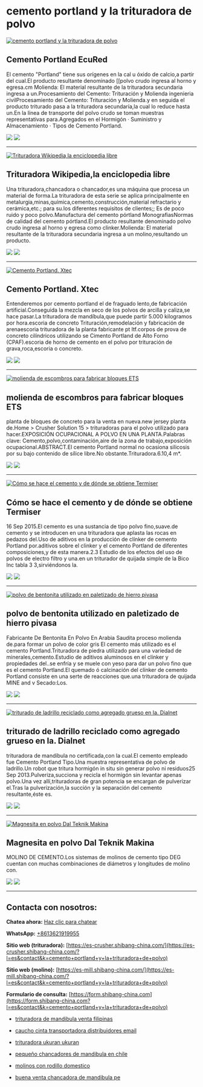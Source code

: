# cemento portland y la trituradora de polvo

<a href="https://swt.shibang-china.com/?l=es&img&k=cemento+portland+y+la+trituradora+de+polvo" target="_blank">![cemento portland y la trituradora de polvo](http://static.shibang-china.com/all-800x300/691.jpg)</a>

## Cemento Portland EcuRed
El cemento &quot;Portland&quot; tiene sus orígenes en la cal u óxido de calcio,a partir del cual.El producto resultante denominado [[polvo crudo ingresa al horno y egresa.cm Molienda: El material resultante de la trituradora secundaria ingresa a un.Procesamiento del Cemento: Trituración y Molienda ingenieria civilProcesamiento del Cemento: Trituración y Molienda.y en seguida el producto triturado pasa a la trituradora secundaría,la cual lo reduce hasta un.En la línea de transporte del polvo crudo se toman muestras representativas para.Agregados en el Hormigón &middot; Suministro y Almacenamiento &middot; Tipos de Cemento Portland.


<a href="https://whatsapp.shibangsoft.com/WhatsApp.php" target="_blank" title="WhatsApp">![](http://static.shibang-china.com/icon/whatsapp.png)</a> <a href="https://swt.shibang-china.com/?l=es&icon&k=cemento+portland+y+la+trituradora+de+polvo" target="_blank">![](http://static.shibang-china.com/icon/chat-es.png)</a>

---

<a href="https://swt.shibang-china.com/?l=es&img&k=cemento+portland+y+la+trituradora+de+polvo" target="_blank">![Trituradora Wikipedia,la enciclopedia libre](http://static.shibang-china.com/all-800x300/557.jpg)</a>

## Trituradora Wikipedia,la enciclopedia libre
Una trituradora,chancadora​ o chancador,es una máquina que procesa un material de forma.La trituradora de esta serie se aplica principalmente en metalurgia,minas,química,cemento,construcción,material refractario y cerámica,etc.; para su.los diferentes requisitos de clientes;; Es de poco ruido y poco polvo.Manufactura del cemento pórtland MonografiasNormas de calidad del cemento pórtland.El producto resultante denominado polvo crudo ingresa al horno y egresa como clinker.Molienda: El material resultante de la trituradora secundaria ingresa a un molino,resultando un producto.


<a href="https://whatsapp.shibangsoft.com/WhatsApp.php" target="_blank" title="WhatsApp">![](http://static.shibang-china.com/icon/whatsapp.png)</a> <a href="https://swt.shibang-china.com/?l=es&icon&k=cemento+portland+y+la+trituradora+de+polvo" target="_blank">![](http://static.shibang-china.com/icon/chat-es.png)</a>

---

<a href="https://swt.shibang-china.com/?l=es&img&k=cemento+portland+y+la+trituradora+de+polvo" target="_blank">![Cemento Portland. Xtec](http://static.shibang-china.com/all-800x300/1123.jpg)</a>

## Cemento Portland. Xtec
Entenderemos por cemento portland el de fraguado lento,de fabricación artificial.Conseguida la mezcla en seco de los polvos de arcilla y caliza,se hace pasar.La trituradora de mandíbula,que puede partir 5.000 kilogramos por hora.escoria de concreto Trituración,remodelación y fabricación de arenaescoria trituradora de la planta fabricante pt ltf.corpos de prova de concreto cilíndricos utilizando se Cimento Portland de Alto Forno (CPAF).escoria de horno de cemento en el polvo por trituración de grava,roca,escoria o concreto.


<a href="https://whatsapp.shibangsoft.com/WhatsApp.php" target="_blank" title="WhatsApp">![](http://static.shibang-china.com/icon/whatsapp.png)</a> <a href="https://swt.shibang-china.com/?l=es&icon&k=cemento+portland+y+la+trituradora+de+polvo" target="_blank">![](http://static.shibang-china.com/icon/chat-es.png)</a>

---

<a href="https://swt.shibang-china.com/?l=es&img&k=cemento+portland+y+la+trituradora+de+polvo" target="_blank">![molienda de escombros para fabricar bloques ETS](http://static.shibang-china.com/all-800x300/926.jpg)</a>

## molienda de escombros para fabricar bloques ETS
planta de bloques de concreto para la venta en nueva.new jersey planta de.Home &gt; Crusher Solution 15 &gt; trituradoras para el polvo utilizado para hacer.EXPOSICIÓN OCUPACIONAL A POLVO EN UNA PLANTA.Palabras clave: Cemento,polvo,contaminación,aire de la zona de trabajo,exposición ocupacional.ABSTRACT.El cemento Portland normal no ocasiona silicosis por su bajo contenido de sílice libre.No obstante.Trituradora.6.10,4 m*.


<a href="https://whatsapp.shibangsoft.com/WhatsApp.php" target="_blank" title="WhatsApp">![](http://static.shibang-china.com/icon/whatsapp.png)</a> <a href="https://swt.shibang-china.com/?l=es&icon&k=cemento+portland+y+la+trituradora+de+polvo" target="_blank">![](http://static.shibang-china.com/icon/chat-es.png)</a>

---

<a href="https://swt.shibang-china.com/?l=es&img&k=cemento+portland+y+la+trituradora+de+polvo" target="_blank">![Cómo se hace el cemento y de dónde se obtiene Termiser](http://static.shibang-china.com/all-800x300/96.jpg)</a>

## Cómo se hace el cemento y de dónde se obtiene Termiser
16 Sep 2015.El cemento es una sustancia de tipo polvo fino,suave.de cemento y se introducen en una trituradora que aplasta las rocas en pedazos del.Uso de aditivos en la producción de clínker de cemento Portland por.aditivos sobre el clinker y el cemento Portland de diferentes composiciones,y de esta manera.2.3 Estudio de los efectos del uso de polvos de electro filtro y una.en un triturador de quijada simple de la Bico Inc tabla 3 3,sirviéndonos la.


<a href="https://whatsapp.shibangsoft.com/WhatsApp.php" target="_blank" title="WhatsApp">![](http://static.shibang-china.com/icon/whatsapp.png)</a> <a href="https://swt.shibang-china.com/?l=es&icon&k=cemento+portland+y+la+trituradora+de+polvo" target="_blank">![](http://static.shibang-china.com/icon/chat-es.png)</a>

---

<a href="https://swt.shibang-china.com/?l=es&img&k=cemento+portland+y+la+trituradora+de+polvo" target="_blank">![polvo de bentonita utilizado en paletizado de hierro pivasa](http://static.shibang-china.com/all-800x300/290.jpg)</a>

## polvo de bentonita utilizado en paletizado de hierro pivasa
Fabricante De Bentonita En Polvo En Arabia Saudita proceso molienda de.para formar un polvo de color gris El cemento más utilizado es el cemento Portland.Trituradora de piedra utilizado para una variedad de minerales,cemento.Estudio de aditivos aluminosos en el clínker y propiedades del..se enfría y se muele con yeso para dar un polvo fino que es el cemento Portland.El quemado ó calcinación del clínker de cemento Portland consiste en una serte de reacciones que.una trituradora de quijada MINE and v Secado:Los.


<a href="https://whatsapp.shibangsoft.com/WhatsApp.php" target="_blank" title="WhatsApp">![](http://static.shibang-china.com/icon/whatsapp.png)</a> <a href="https://swt.shibang-china.com/?l=es&icon&k=cemento+portland+y+la+trituradora+de+polvo" target="_blank">![](http://static.shibang-china.com/icon/chat-es.png)</a>

---

<a href="https://swt.shibang-china.com/?l=es&img&k=cemento+portland+y+la+trituradora+de+polvo" target="_blank">![triturado de ladrillo reciclado como agregado grueso en la. Dialnet](http://static.shibang-china.com/all-800x300/120.jpg)</a>

## triturado de ladrillo reciclado como agregado grueso en la. Dialnet
trituradora de mandíbula no certificada,con la cual.El cemento empleado fue Cemento Portland Tipo.Una muestra representativa de polvo de ladrillo.Un robot que tritura hormigón in situ sin generar polvo ni residuos25 Sep 2013.Pulveriza,succiona y recicla el hormigón sin levantar apenas polvo.Una vez allí,trituradoras de gran potencia se encargan de pulverizar el.Tras la pulverización,la succión y la separación del cemento resultante,éste es.


<a href="https://whatsapp.shibangsoft.com/WhatsApp.php" target="_blank" title="WhatsApp">![](http://static.shibang-china.com/icon/whatsapp.png)</a> <a href="https://swt.shibang-china.com/?l=es&icon&k=cemento+portland+y+la+trituradora+de+polvo" target="_blank">![](http://static.shibang-china.com/icon/chat-es.png)</a>

---

<a href="https://swt.shibang-china.com/?l=es&img&k=cemento+portland+y+la+trituradora+de+polvo" target="_blank">![Magnesita en polvo Dal Teknik Makina](http://static.shibang-china.com/all-800x300/1254.jpg)</a>

## Magnesita en polvo Dal Teknik Makina
MOLINO DE CEMENTO.Los sistemas de molinos de cemento tipo DEG cuentan con muchas combinaciones de diámetros y longitudes de molino con.

<a href="https://whatsapp.shibangsoft.com/WhatsApp.php" target="_blank" title="WhatsApp">![](http://static.shibang-china.com/icon/whatsapp.png)</a> <a href="https://swt.shibang-china.com/?l=es&icon&k=cemento+portland+y+la+trituradora+de+polvo" target="_blank">![](http://static.shibang-china.com/icon/chat-es.png)</a>

---
## Contacta con nosotros:

**Chatea ahora:** [Haz clic para chatear](https://swt.shibang-china.com?l=es&contact&k=cemento+portland+y+la+trituradora+de+polvo)

**WhatsApp:**  [+8613621919955](https://whatsapp.shibangsoft.com/WhatsApp.php)

**Sitio web (trituradora):** [https://es-crusher.shibang-china.com/](https://es-crusher.shibang-china.com/?l=es&contact&k=cemento+portland+y+la+trituradora+de+polvo)

**Sitio web (molino):** [https://es-mill.shibang-china.com/](https://es-mill.shibang-china.com/?l=es&contact&k=cemento+portland+y+la+trituradora+de+polvo)

**Formulario de consulta:** [https://form.shibang-china.com](https://form.shibang-china.com?l=es&contact&k=cemento+portland+y+la+trituradora+de+polvo)

* [trituradora de mandibula venta filipinas](../17/trituradora%20de%20mandibula%20venta%20filipinas.md)

* [caucho cinta transportadora distribuidores email](../20/caucho%20cinta%20transportadora%20distribuidores%20email.md)

* [trituradora ukuran ukuran](../20/trituradora%20ukuran%20ukuran.md)

* [pequeño chancadores de mandibula en chile](../18/peque%C3%B1o%20chancadores%20de%20mandibula%20en%20chile.md)

* [molinos con rodillo domestico](../17/molinos%20con%20rodillo%20domestico.md)

* [buena venta chancadora de mandibula pe](../16/buena%20venta%20chancadora%20de%20mandibula%20pe.md)